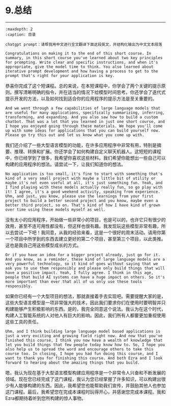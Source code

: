 # 9.总结

---

```{toctree}
:maxdepth: 2
:caption: 目录
```

```
chatgpt prompt：请帮我用中文进行全文翻译下面这段英文，并结构化输出为中文文本段落
```

```
Congratulations on making it to the end of this short course. In summary, in this short course you've learned about two key principles for prompting. Write clear and specific instructions, and when it's appropriate, give the model time to think. You also learned about iterative prompt development and how having a process to get to the prompt that's right for your application is key. 
```

恭喜你完成了这个短课程。总的来说，在本短课程中，你学会了两个关键的提示原则。撰写清晰明确的指令，并在适当的情况下给模型时间思考。你还学会了迭代式提示开发的方法，以及如何找到适合你的应用程序的提示方法是至关重要的。

```
And we went through a few capabilities of large language models that are useful for many applications, specifically summarizing, inferring, transforming, and expanding. And you also saw how to build a custom chatbot. That was a lot that you learned in just one short course, and I hope you enjoyed going through these materials. We hope you'll come up with some ideas for applications that you can build yourself now. Please go try this out and let us know what you come up with. 
```

我们还介绍了一些大型语言模型的功能，在许多应用程序中非常有用，特别是摘要、推理、转换和扩展。你还学会了如何构建自定义聊天机器人。这短短的课程中，你已经学到了很多，我希望你喜欢这些材料。我们希望你能想出一些自己可以构建的应用程序的想法。请尝试一下，让我们知道你的想法。

```
No application is too small, it's fine to start with something that's kind of a very small project with maybe a little bit of utility or maybe it's not even useful at all, it's just something fun. Yeah, and I find playing with these models actually really fun, so go play with it! I agree, it's a good weekend activity, speaking from experience. Uhm, and just, you know, please use the learnings from your first project to build a better second project and you know, maybe even a better third project, so on. That's kind of how I have kind of grown over time using these models myself as well. 
```

没有太小的应用程序，开始做一些非常小的项目，也是可以的，也许它只有很少的效用，甚至不连可用性都没有，但这样也很有趣。我发现玩这些模型非常有趣，所以去尝试一下吧！我同意，从我的经验来看，这是一个很好的周末活动。请用你第一个项目中所学到的东西去建立更好的第二个项目，甚至第三个项目，以此类推。这也是我自己用这些模型成长的方式。

```
Or if you have an idea for a bigger project already, just go for it. And you know, as a reminder, these kind of large language models are a very powerful technology, so it kind of goes without saying that we ask you to use them responsibly and please only build things that will have a positive impact. Yeah, I fully agree. I think in this age, people that build AI systems can have a huge impact on others. So it's more important than ever that all of us only use these tools responsibly. 
```

如果你已经有一个大型项目的想法，那就直接着手去实现吧。需要提醒大家的是，这些大型语言模型是一项非常强大的技术，因此我们要求你们在使用时要明智并只构建能够产生积极影响的东西。是的，我完全同意这个说法。我认为在这个时代，构建人工智能系统的人对他人有巨大的影响。因此，我们所有人都要更加重视使用这些工具的责任。

```
Uhm, and I think building large language model based applications is just a very exciting and growing field right now. And now that you've finished this course, I think you now have a wealth of knowledge that let you build things that few people today know how to. So, I hope you also help us to spread the word and encourage others to take this course too. In closing, I hope you had fun doing this course, and I want to thank you for finishing this course. And both Ezra and I look forward to hearing about the amazing things that you build. 
```

嗯，我认为现在基于大型语言模型构建应用程序是一个非常令人兴奋和不断发展的领域。现在您已经完成了这门课程，我认为您已经掌握了许多知识，可以构建出很少有人能够构建的东西。因此，我希望您也能帮助我们宣传，并鼓励其他人也参加这门课程。最后，我希望您在完成本课程时玩得开心，并感谢您完成本课程。我和Ezra都期待着听到您所构建的惊人事物。
